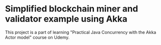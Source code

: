 # Simplified blockchain miner and validator example using Akka
This project is a part of learning "Practical Java Concurrency with the Akka Actor model" course on Udemy.
